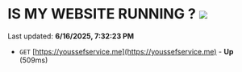 # IS MY WEBSITE RUNNING ? [![](https://img.shields.io/static/v1?label=Sponsor&message=%E2%9D%A4&logo=GitHub&color=%23fe8e86)](https://github.com/sponsors/Youssef-Lehmam)

Last updated: **6/16/2025, 7:32:23 PM**

- `GET` [https://youssefservice.me](https://youssefservice.me) - **Up** (509ms)

